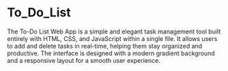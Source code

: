 # To_Do_List
 The To-Do List Web App is a simple and elegant task management tool built entirely with HTML, CSS, and JavaScript within a single file. It allows users to add and delete tasks in real-time, helping them stay organized and productive. The interface is designed with a modern gradient background and a responsive layout for a smooth user experience.
